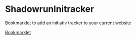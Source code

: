 # ShadowrunInitracker
Bookmarklet to add an initiativ tracker to your current website

<a href="javascript:void%20function(){(function(){let%20a=document.createElement(%22div%22);a.style=%22position:%20absolute;%20box-sizing:%20border-box;%20font-size:%2012px;%20z-index:%20999;%20bottom:%201%25;%20right:%201%25;%20width:%20auto;%20height:%20auto;%20display:inline-block;%20border:%202px%20solid;%20background-color:%20lightgrey;%22;let%20b=document.createElement(%22input%22);b.style=%22width:%2080px;%22,b.id=%22ini-input%22;let%20c=document.createElement(%22button%22);c.innerHTML=%22Hizuf\xFCgen%22,c.setAttribute(%22onclick%22,%22addUser()%22),c.id=%22ini-input-btn%22;let%20d=document.createElement(%22div%22);d.id=%22ini-names%22;let%20e=document.createElement(%22div%22);e.style=%22width:%20260px%22,e.id=%22btns%22;let%20f=document.createElement(%22button%22);f.innerHTML=%22Alle%20minus%2010%22,f.setAttribute(%22onclick%22,%22reduceAll()%22),a.append(b),a.append(c),a.append(d),a.append(e),a.append(f),document.body.append(a)})(),function(){for(i=1;40%3E=i;i++){let%20a=document.createElement(%22button%22);a.innerHTML=i,a.setAttribute(%22onclick%22,%22addToMe(this)%22),a.setAttribute(%22name%22,%22ini-btn%22),a.style=%22width:%2025px;%20box-sizing:%20border-box;%22,document.getElementById(%22btns%22).appendChild(a)}}()}();">
    Bookmarklet
  </a>
